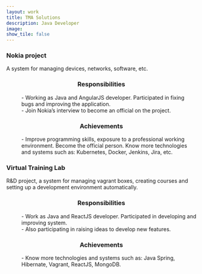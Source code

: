 ```yaml
---
layout: work
title: TMA Solutions
description: Java Developer
image:
show_tile: false
---
```


<h3>Nokia project</h3>
A system for managing devices, networks, software, etc.

<center><h3>Responsibilities</h3></center>
<div>
    <dl>
        <dd>- Working as Java and AngularJS developer. Participated in fixing bugs and improving the application.</dd>
        <dd>- Join Nokia’s interview to become an official on the project.</dd>
    </dl>
</div>
<center><h3>Achievements</h3></center>
<div>
    <dl>
        <dd>- Improve programming skills, exposure to a professional working environment. Become the official person. Know more technologies and systems such as: Kubernetes, Docker, Jenkins, Jira, etc.</dd>
    </dl>
</div>

<h3>Virtual Training Lab</h3>
R&D project, a system for managing vagrant boxes, creating courses and setting up a development environment automatically.

<center><h3>Responsibilities</h3></center>
<div>
    <dl>
        <dd>- Work as Java and ReactJS developer. Participated in developing and improving system.</dd>
        <dd>- Also participating in raising ideas to develop new features.</dd>
    </dl>
</div>
<center><h3>Achievements</h3></center>
<div>
    <dl>
        <dd>- Know more technologies and systems such as: Java Spring, Hibernate, Vagrant, ReactJS, MongoDB.</dd>
    </dl>
</div>